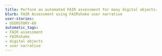 ```yaml
---
title: Perform an automated FAIR assessment for many digital objects.
blurb: FAIR Assessment using FAIRshake user narrative
user-stories:
- USERSTORY-69
automatic_tags:
- FAIR assessment
- FAIRshake
- digital objects
- user narrative
---
```

